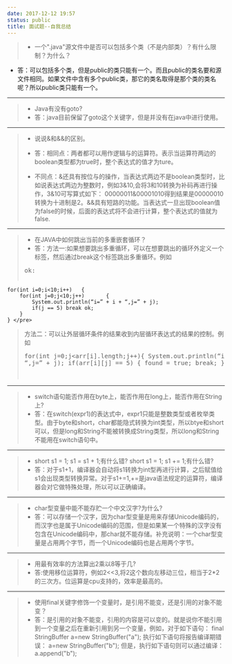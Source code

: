 ```yaml
---
date: 2017-12-12 19:57
status: public
title: 面试题--自我总结
---
```


> * 一个".java"源文件中是否可以包括多个类（不是内部类）？有什么限制？为什么？
* 答：可以包括多个类，但是public的类只能有一个。而且public的类名要和源文件相同。如果文件中含有多个public类，那它的类名取得是那个类的类名呢？所以public类只能有一个。

---
>* Java有没有goto? 
>* 答：java目前保留了goto这个关键字，但是并没有在java中进行使用。

---
>* 说说&和&&的区别。
>* 答：相同点：两者都可以用作逻辑与的运算符。表示当运算符两边的boolean类型都为true时，整个表达式的值才为ture。
>
>* 不同点：&还具有按位与的操作，当表达式两边不是boolean类型时，比如说表达式两边为整数时，例如3&10,会将3和10转换为补码再进行操作，3&10可写算式如下： 00000011&00001010得到结果是00000010转换为十进制是2。&&具有短路的功能。当表达式一旦出现boolean值为false的时候，后面的表达式将不会进行计算，整个表达式的值就为false.

---
> * 在JAVA中如何跳出当前的多重嵌套循环？
> * 答：方法一:如果想要跳出多重循环，可以在想要跳出的循环外定义一个标签，然后通过break这个标签跳出多重循环。例如
> <pre>ok:
	for(int i=0;i<10;i++)	{
		for(int j=0;j<10;j++)		{
			System.out.println(“i=” + i + “,j=” + j);
			if(j == 5) break ok;
		}
	} </pre>
> 方法二：可以让外层循环条件的结果收到内层循环表达式的结果的控制。例如
    <pre>for(int j=0;j<arr[i].length;j++){
		System.out.println(“i=” + i + “,j=” + j);
			if(arr[i][j]  == 5) {
				found = true;
				break;
			}
		}

---
> * switch语句能否作用在byte上，能否作用在long上，能否作用在String上?
> * 答：在switch(expr1)的表达式中，expr1只能是整数类型或者枚举类型。由于byte和short，char都能隐式转换为int类型，所以btye和short可以，但是long和String不能被转换成String类型，所以long和String不能用在switch语句中。

---
> * short s1 = 1; s1 = s1 + 1;有什么错? short s1 = 1; s1 += 1;有什么错?
> * 答：对于s1+1，编译器会自动将s1转换为int型再进行计算，之后赋值给s1会出现类型转换异常。对于s1+=1,+=是java语法规定的运算符，编译器会对它做特殊处理，所以可以正确编译。

---
> * char型变量中能不能存贮一个中文汉字?为什么?
> * 答：可以存储一个汉字，因为char型变量是用来存储Unicode编码的，而汉字也是属于Unicode编码的范围，但是如果某一个特殊的汉字没有包含在Unicode编码中，那char就不能存储。补充说明：一个char型变量是占用两个字节，而一个Unicode编码也是占用两个字节。

---

> * 用最有效率的方法算出2乘以8等于几?
> * 答:使用移位运算符，例如2<<3,将2这个数向左移动三位，相当于2*2的三次方。位运算是cpu支持的，效率是最高的。

---
> * 使用final关键字修饰一个变量时，是引用不能变，还是引用的对象不能变？
> * 答：是引用的对象不能变，引用的内容是可以变的。就是说你不能引用到一个变量之后在重新引用到另一个变量，例如，对于如下语句：
> final StringBuffer a=new StringBuffer("a");
执行如下语句将报告编译期错误：
a=new StringBuffer("b");
但是，执行如下语句则可以通过编译：
a.append("b");